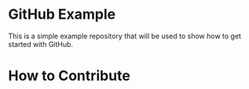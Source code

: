GitHub Example
==============

This is a simple example repository that will be used to show how to get started with GitHub.

How to Contribute
=================

